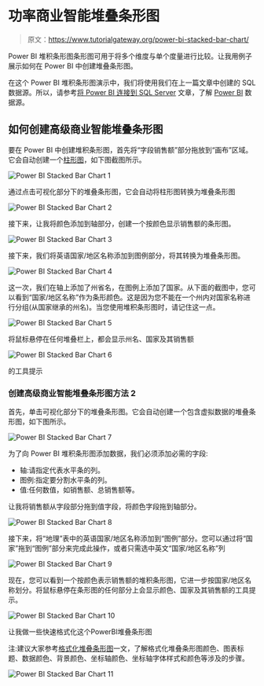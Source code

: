 # 功率商业智能堆叠条形图

> 原文：<https://www.tutorialgateway.org/power-bi-stacked-bar-chart/>

Power BI 堆积条形图条形图可用于将多个维度与单个度量进行比较。让我用例子展示如何在 Power BI 中创建堆叠条形图。

在这个 Power BI 堆积条形图演示中，我们将使用我们在上一篇文章中创建的 SQL 数据源。所以，请参考[将 Power BI 连接到 SQL Server](https://www.tutorialgateway.org/connect-power-bi-to-sql-server/) 文章，了解 [Power BI](https://www.tutorialgateway.org/power-bi-tutorial/) 数据源。

## 如何创建高级商业智能堆叠条形图

要在 Power BI 中创建堆积条形图，首先将“字段销售额”部分拖放到“画布”区域。它会自动创建一个[柱形图](https://www.tutorialgateway.org/column-chart-in-power-bi/)，如下图截图所示。

![Power BI Stacked Bar Chart 1](img/da05105129b2cf0045126c38fb87e120.png)

通过点击可视化部分下的堆叠条形图，它会自动将柱形图转换为堆叠条形图

![Power BI Stacked Bar Chart 2](img/92129d9c2b7404fe55631d56e434eff9.png)

接下来，让我将颜色添加到轴部分，创建一个按颜色显示销售额的条形图。

![Power BI Stacked Bar Chart 3](img/318865a5f21325f284888aab9846a7fc.png)

接下来，我们将英语国家/地区名称添加到图例部分，将其转换为堆叠条形图。

![Power BI Stacked Bar Chart 4](img/0e77c8be81a54b922caebb6475d265a2.png)

这一次，我们在轴上添加了州省名，在图例上添加了国家。从下面的截图中，您可以看到“国家/地区名称”作为条形颜色。这是因为您不能在一个州内对国家名称进行分组(从国家继承的州名)。当您使用堆积条形图时，请记住这一点。

![Power BI Stacked Bar Chart 5](img/9010be5f54f8ccbc4960903da476764f.png)

将鼠标悬停在任何堆叠栏上，都会显示州名、国家及其销售额

![Power BI Stacked Bar Chart 6](img/cd51517c91aa7f0abd834712f174f612.png)

的工具提示

### 创建高级商业智能堆叠条形图方法 2

首先，单击可视化部分下的堆叠条形图。它会自动创建一个包含虚拟数据的堆叠条形图，如下图所示。

![Power BI Stacked Bar Chart 7](img/2a03bae79783578f4dc0c68412df2949.png)

为了向 Power BI 堆积条形图添加数据，我们必须添加必需的字段:

*   轴:请指定代表水平条的列。
*   图例:指定要分割水平条的列。
*   值:任何数值，如销售额、总销售额等。

让我将销售额从字段部分拖到值字段，将颜色字段拖到轴部分。

![Power BI Stacked Bar Chart 8](img/c49fc2dbc5a095ec768e36847b556e38.png)

接下来，将“地理”表中的英语国家/地区名称添加到“图例”部分。您可以通过将“国家”拖到“图例”部分来完成此操作，或者只需选中英文“国家/地区名称”列

![Power BI Stacked Bar Chart 9](img/3353b5cffdbb5781edd8a0a9997f0cb8.png)

现在，您可以看到一个按颜色表示销售额的堆积条形图，它进一步按国家/地区名称划分。将鼠标悬停在条形图的任何部分上会显示颜色、国家及其销售额的工具提示。

![Power BI Stacked Bar Chart 10](img/e05cb25bb30b32b9a695042a9aa02799.png)

让我做一些快速格式化这个PowerBI堆叠条形图

注:建议大家参考[格式化堆叠条形图](https://www.tutorialgateway.org/format-stacked-bar-chart-in-power-bi/)一文，了解格式化堆叠条形图颜色、图表标题、数据颜色、背景颜色、坐标轴颜色、坐标轴字体样式和颜色等涉及的步骤。

![Power BI Stacked Bar Chart 11](img/63ba3d1c85938e9fba4af89386f20549.png)